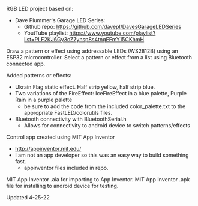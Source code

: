 RGB LED project based on:
-    Dave Plummer's Garage LED Series:
     -   Github repo:       https://github.com/davepl/DavesGarageLEDSeries
     -   YoutTube playlist: https://www.youtube.com/playlist?list=PLF2KJ6Gy3cZ7ynsp8s4tnqEFmY15CKhmH

Draw a pattern or effect using addressable LEDs (WS2812B) using an ESP32 microcontroller.
Select a pattern or effect from a list using Bluetooth connected app.

Added patterns or effects:
-    Ukrain Flag static effect. Half strip yellow, half strip blue.
-    Two variations of the FireEffect: IceFireEffect in a blue palette, Purple Rain in a purple palette
     -   be sure to add the code from the included color_palette.txt to the appropriate FastLED/colorutils files.
-    Bluetooth connectivity with BluetoothSerial.h
     -   Allows for connectivity to android device to switch patterns/effects
    
Control app created using MIT App Inventor
-    http://appinventor.mit.edu/
-    I am not an app developer so this was an easy way to build something fast.
     -   appinventor files included in repo.

MIT App Inventor .aia for importing to App Inventor.
MIT App Inventor .apk file for installing to android device for testing.

Updated 4-25-22
